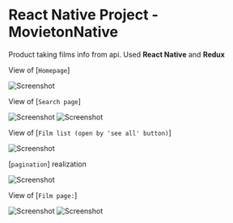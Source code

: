 # React Native Project - MovietonNative

Product taking films info from api. Used **React Native** and **Redux**

View of [`Homepage`]

![Screenshot](src/assets/readme/homescreen.png)

View of [`Search page`]

![Screenshot](src/assets/readme/search1.png) ![Screenshot](src/assets/readme/search2.png)

View of [`Film list (open by 'see all' button)`]

![Screenshot](src/assets/readme/filmlist.png)

[`pagination`] realization

![Screenshot](src/assets/readme/pagination.png)

View of [`Film page:`]

![Screenshot](src/assets/readme/film.png) ![Screenshot](src/assets/readme/film2.png)
